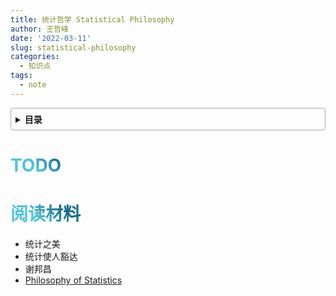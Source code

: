 ```yaml
---
title: 统计哲学 Statistical Philosophy
author: 王哲峰
date: '2022-03-11'
slug: statistical-philosophy
categories:
  - 知识点
tags:
  - note
---
```



<style>
h1 {
  background-color: #2B90B6;
  background-image: linear-gradient(45deg, #4EC5D4 10%, #146b8c 20%);
  background-size: 100%;
  -webkit-background-clip: text;
  -moz-background-clip: text;
  -webkit-text-fill-color: transparent;
  -moz-text-fill-color: transparent;
}
h2 {
  background-color: #2B90B6;
  background-image: linear-gradient(45deg, #4EC5D4 10%, #146b8c 20%);
  background-size: 100%;
  -webkit-background-clip: text;
  -moz-background-clip: text;
  -webkit-text-fill-color: transparent;
  -moz-text-fill-color: transparent;
}

details {
    border: 1px solid #aaa;
    border-radius: 4px;
    padding: .5em .5em 0;
}

summary {
    font-weight: bold;
    margin: -.5em -.5em 0;
    padding: .5em;
}

details[open] {
    padding: .5em;
}

details[open] summary {
    border-bottom: 1px solid #aaa;
    margin-bottom: .5em;
}
</style>



<details><summary>目录</summary><p>

- [TODO](#todo)
- [阅读材料](#阅读材料)
</p></details><p></p>

# TODO




# 阅读材料

- 统计之美
- 统计使人豁达
- 谢邦昌
- [Philosophy of Statistics](https://plato.stanford.edu/entries/statistics/)